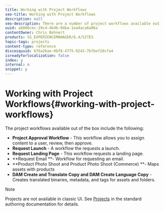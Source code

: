 ```yaml
---
title: Working with Project Workflows
seo-title: Working with Project Workflows
description: null
seo-description: There are a number of project workflows available out of the box.
uuid: ab806cec-19c4-4b4b-94ba-1ea4aca6a06a
contentOwner: Chris Bohnert
products: SG_EXPERIENCEMANAGER/6.4/SITES
topic-tags: projects
content-type: reference
discoiquuid: 6f6a2bae-0bf8-4775-9243-7b7bef20cfa4
isreadyforlocalization: false
index: y
internal: n
snippet: y
---
```


# Working with Project Workflows{#working-with-project-workflows}

The project workflows available out of the box include the following:

* **Project Approval Workflow** - This workflow allows you to assign content to a user, review, then approve.
* **Request Launch** - A workflow the requests a launch.
* **Request Landing Page** - This workflow requests a landing page.
* **Request Email **- Workflow for requesting an email.
* **Product Photo Shoot and Product Photo Shoot (Commerce) **- Maps assets with products
* **DAM Create and Translate Copy and DAM Create Language Copy** - Creates translated binaries, metadata, and tags for assets and folders.

>[!NOTE]
>
>Projects are not available in classic UI. See [Projects](../../authoring/using/projects.md) in the standard authoring documentation for details.

